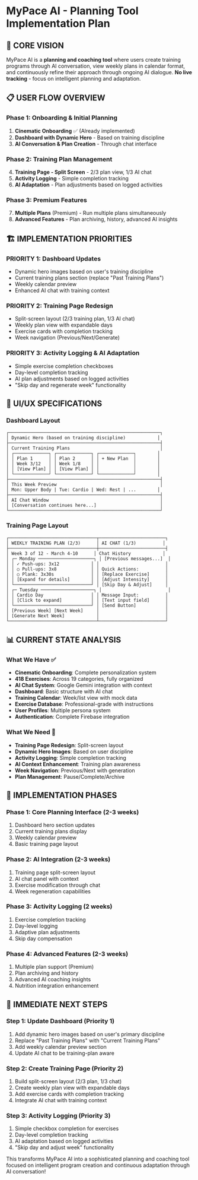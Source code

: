 # MyPace AI - Planning Tool Implementation Plan

## 🎯 CORE VISION
MyPace AI is a **planning and coaching tool** where users create training programs through AI conversation, view weekly plans in calendar format, and continuously refine their approach through ongoing AI dialogue. **No live tracking** - focus on intelligent planning and adaptation.

## 📋 USER FLOW OVERVIEW

### Phase 1: Onboarding & Initial Planning
1. **Cinematic Onboarding** ✅ (Already implemented)
2. **Dashboard with Dynamic Hero** - Based on training discipline
3. **AI Conversation & Plan Creation** - Through chat interface

### Phase 2: Training Plan Management  
4. **Training Page - Split Screen** - 2/3 plan view, 1/3 AI chat
5. **Activity Logging** - Simple completion tracking
6. **AI Adaptation** - Plan adjustments based on logged activities

### Phase 3: Premium Features
7. **Multiple Plans** (Premium) - Run multiple plans simultaneously
8. **Advanced Features** - Plan archiving, history, advanced AI insights

## 🏗️ IMPLEMENTATION PRIORITIES

### PRIORITY 1: Dashboard Updates
- Dynamic hero images based on user's training discipline
- Current training plans section (replace "Past Training Plans")
- Weekly calendar preview
- Enhanced AI chat with training context

### PRIORITY 2: Training Page Redesign
- Split-screen layout (2/3 training plan, 1/3 AI chat)
- Weekly plan view with expandable days
- Exercise cards with completion tracking
- Week navigation (Previous/Next/Generate)

### PRIORITY 3: Activity Logging & AI Adaptation
- Simple exercise completion checkboxes
- Day-level completion tracking
- AI plan adjustments based on logged activities
- "Skip day and regenerate week" functionality

## 🎨 UI/UX SPECIFICATIONS

### Dashboard Layout
```
┌─────────────────────────────────────────────────────────┐
│ Dynamic Hero (based on training discipline)            │
├─────────────────────────────────────────────────────────┤
│ Current Training Plans                                  │
│ ┌─────────────┐ ┌─────────────┐ ┌─────────────┐        │
│ │ Plan 1      │ │ Plan 2      │ │ + New Plan  │        │
│ │ Week 3/12   │ │ Week 1/8    │ │             │        │
│ │ [View Plan] │ │ [View Plan] │ │             │        │
│ └─────────────┘ └─────────────┘ └─────────────┘        │
├─────────────────────────────────────────────────────────┤
│ This Week Preview                                       │
│ Mon: Upper Body | Tue: Cardio | Wed: Rest | ...        │
├─────────────────────────────────────────────────────────┤
│ AI Chat Window                                          │
│ [Conversation continues here...]                        │
└─────────────────────────────────────────────────────────┘
```

### Training Page Layout
```
┌─────────────────────────────────┬─────────────────────────┐
│ WEEKLY TRAINING PLAN (2/3)      │ AI CHAT (1/3)          │
├─────────────────────────────────┼─────────────────────────┤
│ Week 3 of 12 - March 4-10      │ Chat History            │
│ ┌─ Monday ─────────────────────┐ │ [Previous messages...]  │
│ │ ✓ Push-ups: 3x12            │ │                         │
│ │ ○ Pull-ups: 3x8             │ │ Quick Actions:          │
│ │ ○ Plank: 3x30s              │ │ [Replace Exercise]      │
│ │ [Expand for details]        │ │ [Adjust Intensity]      │
│ └─────────────────────────────┘ │ [Skip Day & Adjust]     │
│ ┌─ Tuesday ────────────────────┐ │                         │
│ │ Cardio Day                  │ │ Message Input:          │
│ │ [Click to expand]           │ │ [Text input field]      │
│ └─────────────────────────────┘ │ [Send Button]           │
│ [Previous Week] [Next Week]     │                         │
│ [Generate Next Week]            │                         │
└─────────────────────────────────┴─────────────────────────┘
```

## 📊 CURRENT STATE ANALYSIS

### What We Have ✅
- **Cinematic Onboarding**: Complete personalization system
- **418 Exercises**: Across 19 categories, fully organized
- **AI Chat System**: Google Gemini integration with context
- **Dashboard**: Basic structure with AI chat
- **Training Calendar**: Week/list view with mock data
- **Exercise Database**: Professional-grade with instructions
- **User Profiles**: Multiple persona system
- **Authentication**: Complete Firebase integration

### What We Need 🔧
- **Training Page Redesign**: Split-screen layout
- **Dynamic Hero Images**: Based on user discipline
- **Activity Logging**: Simple completion tracking
- **AI Context Enhancement**: Training plan awareness
- **Week Navigation**: Previous/Next with generation
- **Plan Management**: Pause/Complete/Archive

## 🚀 IMPLEMENTATION PHASES

### Phase 1: Core Planning Interface (2-3 weeks)
1. Dashboard hero section updates
2. Current training plans display
3. Weekly calendar preview
4. Basic training page layout

### Phase 2: AI Integration (2-3 weeks)
1. Training page split-screen layout
2. AI chat panel with context
3. Exercise modification through chat
4. Week regeneration capabilities

### Phase 3: Activity Logging (2 weeks)
1. Exercise completion tracking
2. Day-level logging
3. Adaptive plan adjustments
4. Skip day compensation

### Phase 4: Advanced Features (2-3 weeks)
1. Multiple plan support (Premium)
2. Plan archiving and history
3. Advanced AI coaching insights
4. Nutrition integration enhancement

## 🎯 IMMEDIATE NEXT STEPS

### Step 1: Update Dashboard (Priority 1)
1. Add dynamic hero images based on user's primary discipline
2. Replace "Past Training Plans" with "Current Training Plans"
3. Add weekly calendar preview section
4. Update AI chat to be training-plan aware

### Step 2: Create Training Page (Priority 2)
1. Build split-screen layout (2/3 plan, 1/3 chat)
2. Create weekly plan view with expandable days
3. Add exercise cards with completion tracking
4. Integrate AI chat with training context

### Step 3: Activity Logging (Priority 3)
1. Simple checkbox completion for exercises
2. Day-level completion tracking
3. AI adaptation based on logged activities
4. "Skip day and adjust week" functionality

This transforms MyPace AI into a sophisticated planning and coaching tool focused on intelligent program creation and continuous adaptation through AI conversation!
